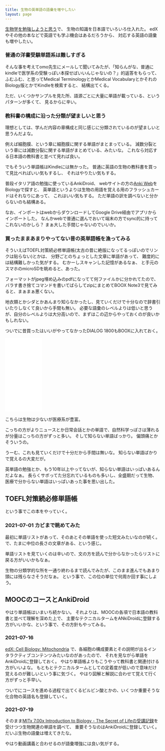 ```yaml
---
title: 生物の英単語の語彙を増やしたい
layout: page
---
```

[生物学を勉強しようと思う](https://karino2.github.io/2021/06/11/biology.html)で、
生物の知識を日本語でいろいろ仕入れた。
edXやその他の本などで英語でも学ぶ機会はあるだろうから、
対応する英語の語彙も増やしたい。

### 普通の洋書受験単語系は難しすぎる

そんな事を考えてomo先生にメールして聞いてみたが、「知らんがな、普通にkindleで医学系の受験っぽい本探せばいいんじゃないの？」的返答をもらって、
ふむふむ、と思ってMedical TerminologyとかMedical VocabularyとかそれのBiology版とかでKindleを検索すると、
結構出てくる。

ただ、いくつかサンプルを見た所、語源ごとに大量に単語が載っている、というパターンが多くて、
見るからに辛い。

### 教科書の構成に沿った分類が望ましいと思う

理想としては、学んだ内容の章構成と同じ感じに分類されているのが望ましいと思うんだよな。

例えば細胞膜、という章に細胞膜に関する単語がまとまっている。
減数分裂という章には減数分裂に関する単語がまとめている、みたいな。
これなら対応する日本語の教科書と並べて見れば良い。

でもそういう単語帳はKindleには無かった。
普通に英語の生物の教科書を買って見比べればいい気もするし、
それはやりたい気もする。

普段イタリア語の勉強に使っているAnkiDroid、
webサイトの方の[Anki Web](https://ankiweb.net/)をBiologyで探すと、
英単語というよりは生物の用語を覚える用のフラッシュカードはそれなりにあって、
これはいい気もする。
ただ単語の訳を調べないと分からないのも結構ある。

なお、インポートはwebからダウンロードしてGoogle Drive経由でアプリからインポートした。
なんかwebで普通に選んでおいて端末の方でsync的に持ってこれないのかしら？
まぁ大した手間じゃないのでいいか。

### 買ったままあまりやってない昔の英単語帳を漁ってみる

そういえばTOEFL対策続必修単語帳(太古の昔に絶版になってるっぽいのでリンクは貼らない)とかは、
分野ごとのちょっとした文章に単語があって、
難度的には結構難しかった気がする。
むかーしスキャンした記憶があるなぁ、
と手元のスマホのmicroSDを眺めると、あった。

フォーマットがjpeg埋め込みのpdfになってて何ファイルかに分かれてたので、バラす書き捨てコマンドを書いてばらしてzipにまとめてBOOX Note3で見てみると、まぁまぁ悪くない。

地衣類とかシダとかあんまり知らなかったし、見ていくだけで十分なので辞書引いたりしなくて良いから手間も無い。
必要な語彙のレベルよりは低いと思うが、自分のレベルよりは大分高いので、まずはこの辺からやっておくのが良いかもしれない。

ついでに昔買ったはいいがやってなかったDIALOG 1800もBOOXに入れておく。

<iframe style="width:120px;height:240px;" marginwidth="0" marginheight="0" scrolling="no" frameborder="0" src="//rcm-fe.amazon-adsystem.com/e/cm?lt1=_blank&bc1=000000&IS2=1&bg1=FFFFFF&fc1=000000&lc1=0000FF&t=karino203-22&language=en_US&o=9&p=8&l=as4&m=amazon&f=ifr&ref=as_ss_li_til&asins=4010527013&linkId=d9ccf7dbf99e9c6720a10f1b61662f8a"></iframe>

こちらは生物は少ないが医療系が豊富。

こっちの方がよりニュースとか日常会話とかの単語で、自然科学っぽさは薄れるが分量はこっちの方がずっと多い。
そして知らない単語ばっかり。
偏頭痛とかそういうの。

うーむ、これも見ていくだけで十分だから手間は無いな。
知らない単語ばかりで覚えるの大変だが。

英単語の勉強とか、もう10年以上やってないが、知らない単語はいっぱいあるんだよなぁ。
長らくサボってた分忘れているものも多いし、全盛期だって生物、医療で分からない単語はいっぱいあった事を思い出した。


## TOEFL対策続必修単語帳 

という事でこの本をやっていく。

### 2021-07-01 カビまで眺めてみた

最初に単語リストがあって、そのあとその単語を使った短文みたいなのが続く。
で、たまに中位の長さの文章がある、という感じ。

単語リストを見ていくのは辛いので、文の方を読んで分からなかったらリストに戻る方がいいかもなぁ。

生物の分類学的な所を一通り終わるまで読んでみたが、このまま進んでもあまり頭には残らなさそうだなぁ。
という事で、この位の単位で何周か回す事にしよう。

## MOOCのコースとAnkiDroid

やはり単語帳はいまいち続かない。
それよりは、MOOCの各項で日本語の教科書と並べて理解を深めた上で、
主要なテクニカルタームをANkiDroidに登録する方がいいかな、という事で、その方針もやってみる。

### 2021-07-16

[edX: Cell Biology: Mitochondria](https://www.edx.org/course/cell-biology-mitochondria) で、各細胞の構成要素とその説明が出るインタラクティブコンテンツみたいなのがあったので、
それを見ながら単語をAnkiDroidに登録しておく。
やはり単語帳よりもこうやって教科書と関連付ける方がいいよな。
もともとテクニカルタームとしての定着度が低いので意味だけ覚えるのが難しいという事に気づく。
やはり図解と解説に合わせて覚えて行く方がずっと手早い。

ついでにコースを進める過程で出てくるピルビン酸とかの、いくつか重要そうな化合物の英語名も登録していく。

### 2021-07-19

そのまま[MITx 7.00x Introduction to Biology - The Secret of Lifeの受講記録](https://karino2.github.io/2021/07/19/the_secret_of_life.html)を受けつつ生物関連の単語を調べて、
重要そうなのはAnkiDroidに登録していく。
だいぶ生物の語彙は増えてきたな。

やはり動画講義と合わせるのが語彙増強には良い気がする。